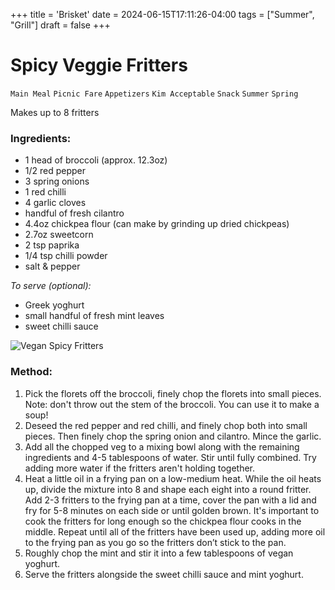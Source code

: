 +++
title = 'Brisket'
date = 2024-06-15T17:11:26-04:00
tags = ["Summer", "Grill"]
draft = false
+++
# Spicy Veggie Fritters

`Main Meal` `Picnic Fare` `Appetizers` `Kim Acceptable` `Snack` `Summer` `Spring`

Makes up to 8 fritters

### Ingredients:

- 1 head of broccoli (approx. 12.3oz)
- 1/2 red pepper
- 3 spring onions
- 1 red chilli
- 4 garlic cloves
- handful of fresh cilantro 
-  4.4oz chickpea flour (can make by grinding up dried chickpeas)
- 2.7oz sweetcorn
- 2 tsp paprika
- 1/4 tsp chilli powder
- salt & pepper

_To serve (optional):_

- Greek yoghurt
- small handful of fresh mint leaves
- sweet chilli sauce

![Vegan Spicy Fritters](https://www.wearesovegan.com/wp-content/uploads/2017/01/SV_SpicyFritters_Thumb1-150x150.jpg)

### Method:

1. Pick the florets off the broccoli, finely chop the florets into small pieces. Note: don't throw out the stem of the broccoli. You can use it to make a soup!
2. Deseed the red pepper and red chilli, and finely chop both into small pieces. Then finely chop the spring onion and cilantro. Mince the garlic. 
3. Add all the chopped veg to a mixing bowl along with the remaining ingredients and 4-5 tablespoons of water. Stir until fully combined. Try adding more water if the fritters aren't holding together.
4. Heat a little oil in a frying pan on a low-medium heat. While the oil heats up, divide the mixture into 8 and shape each eight into a round fritter. Add 2-3 fritters to the frying pan at a time, cover the pan with a lid and fry for 5-8 minutes on each side or until golden brown. It's important to cook the fritters for long enough so the chickpea flour cooks in the middle. Repeat until all of the fritters have been used up, adding more oil to the frying pan as you go so the fritters don’t stick to the pan. 
5. Roughly chop the mint and stir it into a few tablespoons of vegan yoghurt.
6. Serve the fritters alongside the sweet chilli sauce and mint yoghurt.
